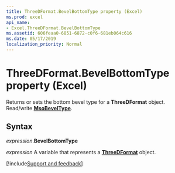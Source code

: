 ```yaml
---
title: ThreeDFormat.BevelBottomType property (Excel)
ms.prod: excel
api_name:
- Excel.ThreeDFormat.BevelBottomType
ms.assetid: 606feaa0-6851-6872-c0f6-681eb064c616
ms.date: 05/17/2019
localization_priority: Normal
---
```



# ThreeDFormat.BevelBottomType property (Excel)

Returns or sets the bottom bevel type for a **ThreeDFormat** object. Read/write **[MsoBevelType](Office.MsoBevelType.md)**.


## Syntax

_expression_.**BevelBottomType**

_expression_ A variable that represents a **[ThreeDFormat](Excel.ThreeDFormat.md)** object.




[!include[Support and feedback](~/includes/feedback-boilerplate.md)]